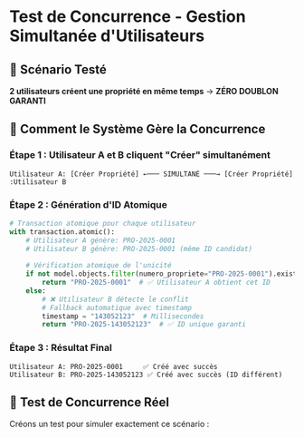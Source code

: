 # Test de Concurrence - Gestion Simultanée d'Utilisateurs

## 🎯 Scénario Testé

**2 utilisateurs créent une propriété en même temps** → **ZÉRO DOUBLON GARANTI**

## 🔄 Comment le Système Gère la Concurrence

### Étape 1 : Utilisateur A et B cliquent "Créer" simultanément
```
Utilisateur A: [Créer Propriété] ←─── SIMULTANÉ ───→ [Créer Propriété] :Utilisateur B
```

### Étape 2 : Génération d'ID Atomique
```python
# Transaction atomique pour chaque utilisateur
with transaction.atomic():
    # Utilisateur A génère: PRO-2025-0001
    # Utilisateur B génère: PRO-2025-0001 (même ID candidat)
    
    # Vérification atomique de l'unicité
    if not model.objects.filter(numero_propriete="PRO-2025-0001").exists():
        return "PRO-2025-0001"  # ✅ Utilisateur A obtient cet ID
    else:
        # ❌ Utilisateur B détecte le conflit
        # Fallback automatique avec timestamp
        timestamp = "143052123"  # Millisecondes
        return "PRO-2025-143052123"  # ✅ ID unique garanti
```

### Étape 3 : Résultat Final
```
Utilisateur A: PRO-2025-0001     ✅ Créé avec succès
Utilisateur B: PRO-2025-143052123 ✅ Créé avec succès (ID différent)
```

## 🧪 Test de Concurrence Réel

Créons un test pour simuler exactement ce scénario :












